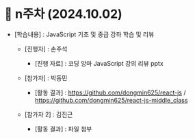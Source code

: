 # 📑 n주차 (2024.10.02)

- [학습내용] : JavaScript 기초 및 중급 강좌 학습 및 리뷰
  
   - [진행자]   : 손주석
      - [진행 자료] : 코딩 앙마 JavaScript 강의 리뷰 pptx
   
   - [참가자]   : 박동민
      - [활동 결과] : https://github.com/dongmin625/react-js / https://github.com/dongmin625/react-js-middle_class
      
   - [참가자 2]   : 김진근
      - [활동 결과] : 파일 첨부
